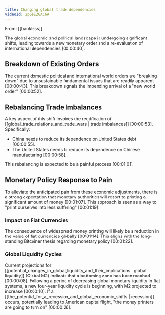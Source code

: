 ```yaml
---
title: Changing global trade dependencies
videoId: 2pSDE2GAC6A
---
```


From: [[bankless]] <br/> 

The global economic and political landscape is undergoing significant shifts, leading towards a new monetary order and a re-evaluation of international dependencies <a class="yt-timestamp" data-t="00:00:40">[00:00:40]</a>.

## Breakdown of Existing Orders

The current domestic political and international world orders are "breaking down" due to unsustainable fundamental issues that are readily apparent <a class="yt-timestamp" data-t="00:00:43">[00:00:43]</a>. This breakdown signals the impending arrival of a "new world order" <a class="yt-timestamp" data-t="00:00:52">[00:00:52]</a>.

## Rebalancing Trade Imbalances

A key aspect of this shift involves the rectification of [[global_trade_relations_and_trade_wars | trade imbalances]] <a class="yt-timestamp" data-t="00:00:53">[00:00:53]</a>. Specifically:
*   China needs to reduce its dependence on United States debt <a class="yt-timestamp" data-t="00:00:55">[00:00:55]</a>.
*   The United States needs to reduce its dependence on Chinese manufacturing <a class="yt-timestamp" data-t="00:00:58">[00:00:58]</a>.

This rebalancing is expected to be a painful process <a class="yt-timestamp" data-t="00:01:01">[00:01:01]</a>.

## Monetary Policy Response to Pain

To alleviate the anticipated pain from these economic adjustments, there is a strong expectation that monetary authorities will resort to printing a significant amount of money <a class="yt-timestamp" data-t="00:01:07">[00:01:07]</a>. This approach is seen as a way to "print ourselves into less suffering" <a class="yt-timestamp" data-t="00:01:19">[00:01:19]</a>.

### Impact on Fiat Currencies

The consequence of widespread money printing will likely be a reduction in the value of fiat currencies globally <a class="yt-timestamp" data-t="00:01:14">[00:01:14]</a>. This aligns with the long-standing Bitcoiner thesis regarding monetary policy <a class="yt-timestamp" data-t="00:01:22">[00:01:22]</a>.

### Global Liquidity Cycles

Current projections for [[potential_changes_in_global_liquidity_and_their_implications | global liquidity]] (Global M2) indicate that a bottoming zone has been reached <a class="yt-timestamp" data-t="00:00:08">[00:00:08]</a>. Following a period of decreasing global monetary liquidity in fiat systems, a new four-year liquidity cycle is beginning, with M2 projected to increase <a class="yt-timestamp" data-t="00:00:10">[00:00:10]</a>. If a [[the_potential_for_a_recession_and_global_economic_shifts | recession]] occurs, potentially leading to American capital flight, "the money printers are going to turn on" <a class="yt-timestamp" data-t="00:00:26">[00:00:26]</a>.
